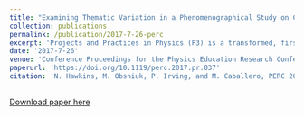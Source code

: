 ```yaml
---
title: "Examining Thematic Variation in a Phenomenographical Study on Computational Physics"
collection: publications
permalink: /publication/2017-7-26-perc
excerpt: 'Projects and Practices in Physics (P3) is a transformed, first-year introductory mechanics course offered at Michigan State University. The focus of the course is concept-based group learning implemented through solving analytic problems and computational modeling problems using the VPython programming environment. Interviews with students from P3 were conducted to explore the variation of students' perceptions of the utility of solving computational physics problems in the classroom setting. A phenomenographic method is being used to develop categories of student experience with computational physics problems based on themes emerging across the different students' interviews. This paper will focus on exploring the variation within the theme of Computation Helps to Learn Physics that arose from our preliminary analysis of the data from a larger phenomenographic study. When examined on an individual basis, this theme provides important insights into students' perception of the use of computation, such as the way that students can engage with computation as a learning tool in a Physics classroom.'
date: '2017-7-26'
venue: 'Conference Proceedings for the Physics Education Research Conference 2017'
paperurl: 'https://doi.org/10.1119/perc.2017.pr.037'
citation: 'N. Hawkins, M. Obsniuk, P. Irving, and M. Caballero, PERC 2017 Proceedings, 168-171.'
---
```


[Download paper here](../files/perc.pdf)
